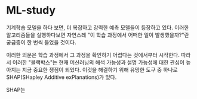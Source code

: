 # ML-study

 기계학습 모델을 하다 보면, 더 복잡하고 강력한 예측 모델들이 등장하고 있다. 이러한 알고리즘들을 실행하다보면 자연스레 "이 학습 과정에서 어떠한 일이 발생했을까?"란 궁금증이 한 번씩 들었을 것이다.

 이러한 의문은 학습 과정에서 그 과정을 확인하기 어렵다는 것에서부터 시작한다. 따라서 이러한 "블랙박스"는 현재 머신러닝의 해석 가능성과 설명 가능성에 대한 관심이 높아지는 지금 중요한 쟁점이 되었다. 이것을 해결하기 위해 유망한 도구 중 하나로 SHAP(SHapley Additive exPlanations)가 있다. 

SHAP는
